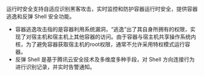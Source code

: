 运行时安全支持自适应识别黑客攻击，实时监控和防护容器运行时安全，提供容器逃逸和反弹 Shell 安全功能。
- 容器逃逸攻击指的是容器利用系统漏洞，“逃逸”出了其自身所拥有的权限，实现了对宿主机和宿主机上其他容器的访问。由于容器与宿主机共享操作系统内核，为了避免容器获取宿主机的root权限，通常不允许采用特权模式运行容器。
- 反弹 Shell 是基于腾讯云安全技术及多维度多种手段，对 Shell 方向连接行为进行识别记录，并实时告警通知。
